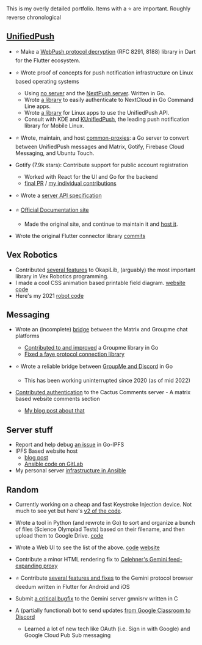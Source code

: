 This is my overly detailed portfolio. Items with a ⭐ are important.
Roughly reverse chronological

## [UnifiedPush](https://unifiedpush.org)

- ⭐ Make a [WebPush protocol decryption](https://github.com/UnifiedPush/dart-webpush-encryption) (RFC 8291, 8188) library in Dart for the Flutter ecosystem.

- ⭐ Wrote proof of concepts for push notification infrastructure on Linux based operating systems
  - Using [no server](https://github.com/NoProvider2Push/dbus) and the [NextPush server](https://github.com/karmanyaahm/nextpush_dbus). Written in Go.
  - Wrote [a library](https://github.com/karmanyaahm/go_nextcloud_authv2) to easily authenticate to NextCloud in Go Command Line apps.
  - Wrote [a library](https://github.com/UnifiedPush/go_dbus_connector) for Linux apps to use the UnifiedPush API.
  - Consult with KDE and [KUnifiedPush](https://invent.kde.org/libraries/kunifiedpush/), the leading push notification library for Mobile Linux.

- ⭐ Wrote, maintain, and host [common-proxies](https://github.com/UnifiedPush/common-proxies): a Go server to convert between UnifiedPush messages and Matrix, Gotify, Firebase Cloud Messaging, and Ubuntu Touch.

- Gotify (7.9k stars): Contribute support for public account registration
  - Worked with React for the UI and Go for the backend
  - [final PR](https://github.com/gotify/server/pull/394) / [my individual contributions](https://github.com/p1gp1g/server/pulls?q=is%3Apr+is%3Aclosed)
- ⭐ Wrote a [server API specification](https://github.com/UnifiedPush/specifications/pull/9)
- ⭐ [Official Documentation site](https://github.com/UnifiedPush/documentation)
  - Made the original site, and continue to maintain it and [host it](#server-stuff).
- Wrote the original Flutter connector library [commits](https://github.com/UnifiedPush/flutter-connector/commits?author=karmanyaahm)

## Vex Robotics

- Contributed [several features](https://github.com/OkapiLib/OkapiLib/pulls?q=is%3Apr+author%3Akarmanyaahm+) to OkapiLib, (arguably) the most important library in Vex Robotics programming.
- I made a cool CSS animation based printable field diagram. [website](https://karmanyaah.malhotra.cc/projects/spin-up-field-diagram/) [code](https://github.com/vex-76513/field-diagram-2022)
- Here's my 2021 [robot code](https://github.com/vex-76513/code)

## Messaging
- Wrote an (incomplete) [bridge](https://github.com/karmanyaahm/matrix-groupme-go) between the Matrix and Groupme chat platforms
  - [Contributed to and improved](https://github.com/densestvoid/groupme/pulls?q=is%3Apr+author%3Akarmanyaahm+) a Groupme library in Go
  - [Fixed a faye protocol connection library](https://github.com/autogrow/wray/pull/2)
- ⭐ Wrote a reliable bridge between [GroupMe and Discord](https://github.com/karmanyaahm/groupme_discord_bridge_v3) in Go
  - This has been working uninterrupted since 2020 (as of mid 2022)

- [Contributed authentication](https://gitlab.com/cactus-comments/cactus-appservice/-/merge_requests/3) to the Cactus Comments server - A matrix based website comments section
  - [My blog post about that](https://karmanyaah.malhotra.cc/tech/2021/06/website-things/)

## Server stuff

- Report and help debug [an issue](https://github.com/ipfs/kubo/issues/8293) in Go-IPFS 
- IPFS Based website host
  - [blog post](https://karmanyaah.malhotra.cc/tech/2021/07/ipfsifying-documentation/#host-setup)
  - [Ansible code on GitLab](https://gitlab.com/karmanyaahm/site-host-deployment)
- My personal server [infrastructure in Ansible](https://gitlab.com/karmanyaahm/infrastructure/-/tree/master/roles)

## Random
- Currently working on a cheap and fast Keystroke Injection device. Not much to see yet but here's [v2 of the code](https://github.com/karmanyaahm/rubber_ducky/tree/main/v2win).
- Wrote a tool in Python (and rewrote in Go) to sort and organize a bunch of files (Science Olympiad Tests) based on their filename, and then upload them to Google Drive. [code](https://github.com/karmanyaahm/test_organization)
- Wrote a Web UI to see the list of the above. [code](https://github.com/karmanyaahm/scioly-test-frontend) [website](https://scioly.karmanyaah.malhotra.cc/)

- Contribute a minor HTML rendering fix to [Celehner's Gemini feed-expanding proxy](https://portal.mozz.us/gemini/celehner.com/proxy/)
- ⭐ Contribute [several features and fixes](https://github.com/snoe/deedum/pulls?q=is%3Apr+author%3Akarmanyaahm+) to the Gemini protocol browser deedum written in Flutter for Android and iOS
- Submit [a critical bugfix](https://lists.sr.ht/~sircmpwn/gmni-devel/patches/23416) to the Gemini server gmnisrv written in C

- A (partially functional) bot to send updates [from Google Classroom to Discord](https://github.com/karmanyaahm/google_classroom_discord_feed)
  - Learned a lot of new tech like OAuth (i.e. Sign in with Google) and Google Cloud Pub Sub messaging
